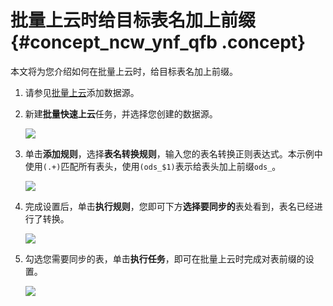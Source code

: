 # 批量上云时给目标表名加上前缀 {#concept_ncw_ynf_qfb .concept}

本文将为您介绍如何在批量上云时，给目标表名加上前缀。

1.  请参见[批量上云](intl.zh-CN/使用指南/数据集成/批量上云/批量上云.md#)添加数据源。
2.  新建**批量快速上云**任务，并选择您创建的数据源。

    ![](http://static-aliyun-doc.oss-cn-hangzhou.aliyuncs.com/assets/img/40525/155555563321162_zh-CN.png)

3.  单击**添加规则**，选择**表名转换规则**，输入您的表名转换正则表达式。本示例中使用`(.+)`匹配所有表头，使用`(ods_$1)`表示给表头加上前缀`ods_`。

    ![](http://static-aliyun-doc.oss-cn-hangzhou.aliyuncs.com/assets/img/40525/155555563344760_zh-CN.png)

4.  完成设置后，单击**执行规则**，您即可下方**选择要同步的**表处看到，表名已经进行了转换。

    ![](http://static-aliyun-doc.oss-cn-hangzhou.aliyuncs.com/assets/img/40525/155555563321163_zh-CN.png)

5.  勾选您需要同步的表，单击**执行任务**，即可在批量上云时完成对表前缀的设置。

    ![](http://static-aliyun-doc.oss-cn-hangzhou.aliyuncs.com/assets/img/40525/155555563421164_zh-CN.png)


